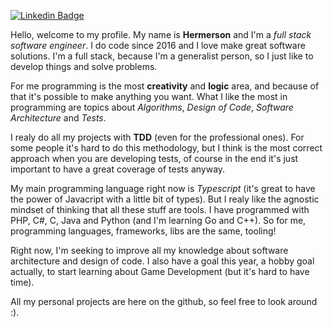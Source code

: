 [![Linkedin Badge](https://img.shields.io/badge/-LinkedIn-blue?style=flat-square&logo=Linkedin&logoColor=white&link=https://www.linkedin.com/in/hermerson-araujo/)](https://www.linkedin.com/in/hermerson-araujo/)

Hello, welcome to my profile. My name is **Hermerson** and I'm a *full stack software engineer*. I do code since 2016 and I love make great software solutions. I'm a full stack, because I'm a generalist person, so I just like to develop things and solve problems.

For me programming is the most **creativity** and **logic** area, and because of that it's possible to make anything you want. What I like the most in programming are topics about *Algorithms*, *Design of Code*, *Software Architecture* and *Tests*.

I realy do all my projects with **TDD** (even for the professional ones). For some people it's hard to do this methodology, but I think is the most correct approach when you are developing tests, of course in the end it's just important to have a great coverage of tests anyway.

My main programming language right now is *Typescript* (it's great to have the power of Javacript with a little bit of types). But I realy like the agnostic mindset of thinking that all these stuff are tools. I have programmed with PHP, C#, C, Java and Python (and I'm learning Go and C++). So for me, programming languages, frameworks, libs are the same, tooling!

Right now, I'm seeking to improve all my knowledge about software architecture and design of code. I also have a goal this year, a hobby goal actually, to start learning about Game Development (but it's hard to have time).

All my personal projects are here on the github, so feel free to look around :).
